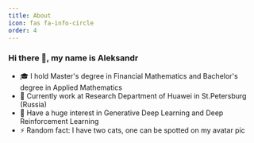 ```yaml
---
title: About
icon: fas fa-info-circle
order: 4
---
```


### Hi there 👋, my name is Aleksandr 

- 🎓 I hold Master's degree in Financial Mathematics and Bachelor's degree in Applied Mathematics
- 🔭 Currently work at Research Department of Huawei in St.Petersburg (Russia)
- 🤖 Have a huge interest in Generative Deep Learning and Deep Reinforcement Learning
- ⚡ Random fact: I have two cats, one can be spotted on my avatar pic

